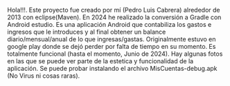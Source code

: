 Hola!!!. Este proyecto fue creado por mí (Pedro Luis Cabrera) alrededor de 2013 con eclipse(Maven). En 2024 he realizado la conversión a Gradle con Android estudio. Es una aplicación Android que contabiliza los gastos e ingresos que le introduces y al final obtener un balance diario/mensual/anual de
lo que ingresas/gastas. Originalmente estuvo en google play donde se dejó perder por falta de tiempo en su momento. Es totalmente funcional (hasta el momento, Junio de 2024). Hay algunas fotos en las que se puede ver parte de la estetica y funcionalidad de la aplicación.
Se puede probar instalando el archivo MisCuentas-debug.apk (No Virus ni cosas raras).

